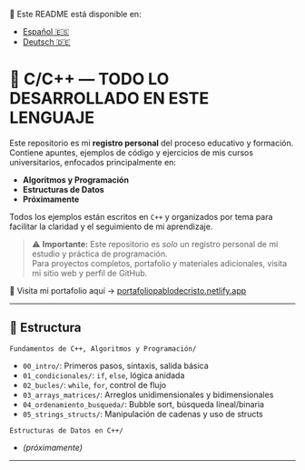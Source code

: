 📘 Este README está disponible en:  
- [Español 🇪🇸](README.es.md)  
- [Deutsch 🇩🇪](README.de.md)  

# 📘 C/C++ — TODO LO DESARROLLADO EN ESTE LENGUAJE

Este repositorio es mi **registro personal** del proceso educativo y formación.  
Contiene apuntes, ejemplos de código y ejercicios de mis cursos universitarios, enfocados principalmente en:  
- **Algoritmos y Programación**  
- **Estructuras de Datos**  
- **Próximamente**  

Todos los ejemplos están escritos en `C++` y organizados por tema para facilitar la claridad y el seguimiento de mi aprendizaje.

> ⚠️ **Importante:** Este repositorio es *solo* un registro personal de mi estudio y práctica de programación.  
> Para proyectos completos, portafolio y materiales adicionales, visita mi sitio web y perfil de GitHub.

🔗 Visita mi portafolio aquí → [portafoliopablodecristo.netlify.app](https://portafoliopablodecristo.netlify.app/portfolio)

---

## 📂 Estructura

`Fundamentos de C++, Algoritmos y Programación/`  
- `00_intro/`: Primeros pasos, sintaxis, salida básica  
- `01_condicionales/`: `if`, `else`, lógica anidada  
- `02_bucles/`: `while`, `for`, control de flujo  
- `03_arrays_matrices/`: Arreglos unidimensionales y bidimensionales  
- `04_ordenamiento_busqueda/`: Bubble sort, búsqueda lineal/binaria  
- `05_strings_structs/`: Manipulación de cadenas y uso de structs    

`Estructuras de Datos en C++/`  
- *(próximamente)*  

---